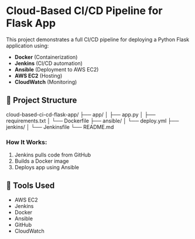# Cloud-Based CI/CD Pipeline for Flask App

This project demonstrates a full CI/CD pipeline for deploying a Python Flask application using:
- **Docker** (Containerization)
- **Jenkins** (CI/CD automation)
- **Ansible** (Deployment to AWS EC2)
- **AWS EC2** (Hosting)
- **CloudWatch** (Monitoring)

## 📁 Project Structure
cloud-based-ci-cd-flask-app/
├── app/
│ ├── app.py
│ ├── requirements.txt
│ └── Dockerfile
├── ansible/
│ └── deploy.yml
├── jenkins/
│ └── Jenkinsfile
└── README.md

### How It Works:
1. Jenkins pulls code from GitHub
2. Builds a Docker image
3. Deploys app using Ansible

## 🔧 Tools Used
- AWS EC2
- Jenkins
- Docker
- Ansible
- GitHub
- CloudWatch
